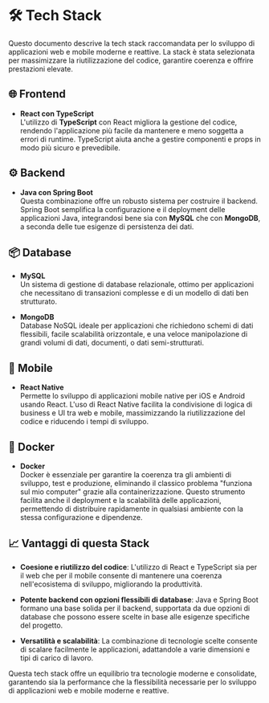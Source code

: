 # 🛠 Tech Stack

Questo documento descrive la tech stack raccomandata per lo sviluppo di applicazioni web e mobile moderne e reattive. La stack è stata selezionata per massimizzare la riutilizzazione del codice, garantire coerenza e offrire prestazioni elevate.

## 🌐 Frontend

- **React con TypeScript**  
  L'utilizzo di **TypeScript** con React migliora la gestione del codice, rendendo l'applicazione più facile da mantenere e meno soggetta a errori di runtime. TypeScript aiuta anche a gestire componenti e props in modo più sicuro e prevedibile.

## ⚙️ Backend

- **Java con Spring Boot**  
  Questa combinazione offre un robusto sistema per costruire il backend. Spring Boot semplifica la configurazione e il deployment delle applicazioni Java, integrandosi bene sia con **MySQL** che con **MongoDB**, a seconda delle tue esigenze di persistenza dei dati.

## 📦 Database

- **MySQL**  
  Un sistema di gestione di database relazionale, ottimo per applicazioni che necessitano di transazioni complesse e di un modello di dati ben strutturato.

- **MongoDB**  
  Database NoSQL ideale per applicazioni che richiedono schemi di dati flessibili, facile scalabilità orizzontale, e una veloce manipolazione di grandi volumi di dati, documenti, o dati semi-strutturati.

## 📱 Mobile

- **React Native**  
  Permette lo sviluppo di applicazioni mobile native per iOS e Android usando React. L'uso di React Native facilita la condivisione di logica di business e UI tra web e mobile, massimizzando la riutilizzazione del codice e riducendo i tempi di sviluppo.

## 🐳 Docker

- **Docker**  
  Docker è essenziale per garantire la coerenza tra gli ambienti di sviluppo, test e produzione, eliminando il classico problema "funziona sul mio computer" grazie alla containerizzazione. Questo strumento facilita anche il deployment e la scalabilità delle applicazioni, permettendo di distribuire rapidamente in qualsiasi ambiente con la stessa configurazione e dipendenze.

## 📈 Vantaggi di questa Stack

- **Coesione e riutilizzo del codice**: L'utilizzo di React e TypeScript sia per il web che per il mobile consente di mantenere una coerenza nell'ecosistema di sviluppo, migliorando la produttività.
  
- **Potente backend con opzioni flessibili di database**: Java e Spring Boot formano una base solida per il backend, supportata da due opzioni di database che possono essere scelte in base alle esigenze specifiche del progetto.
  
- **Versatilità e scalabilità**: La combinazione di tecnologie scelte consente di scalare facilmente le applicazioni, adattandole a varie dimensioni e tipi di carico di lavoro.

Questa tech stack offre un equilibrio tra tecnologie moderne e consolidate, garantendo sia la performance che la flessibilità necessarie per lo sviluppo di applicazioni web e mobile moderne e reattive.
